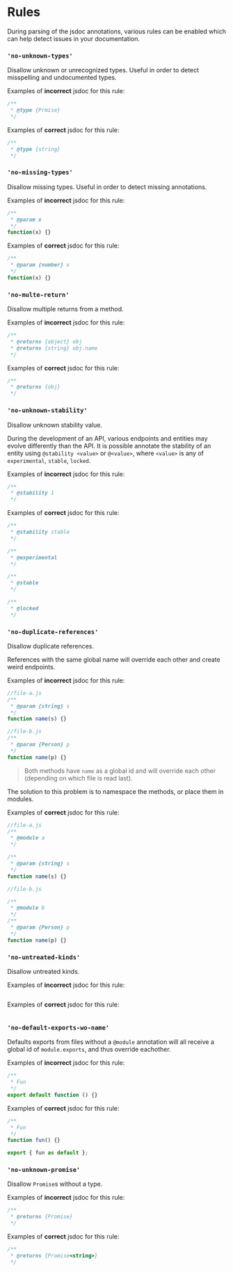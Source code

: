 # Rules

During parsing of the jsdoc annotations, various rules can be enabled which can help detect issues in your documentation.

### `'no-unknown-types'`

Disallow unknown or unrecognized types. Useful in order to detect misspelling and undocumented types.

Examples of **incorrect** jsdoc for this rule:

```js
/**
 * @type {Prmise}
 */
```

Examples of **correct** jsdoc for this rule:

```js
/**
 * @type {string}
 */
```

### `'no-missing-types'`

Disallow missing types. Useful in order to detect missing annotations.

Examples of **incorrect** jsdoc for this rule:

```js
/**
 * @param x
 */
function(x) {}
```

Examples of **correct** jsdoc for this rule:

```js
/**
 * @param {number} x
 */
function(x) {}
```

### `'no-multe-return'`

Disallow multiple returns from a method.

Examples of **incorrect** jsdoc for this rule:

```js
/**
 * @returns {object} obj
 * @returns {string} obj.name
 */
```

Examples of **correct** jsdoc for this rule:

```js
/**
 * @returns {obj}
 */
```

### `'no-unknown-stability'`

Disallow unknown stability value.

During the development of an API, various endpoints and entities may evolve differently than the API. It is possible annotate the stability of an entity using `@stability <value>` or `@<value>`, where `<value>` is any of `experimental`, `stable`, `locked`.

Examples of **incorrect** jsdoc for this rule:

```js
/**
 * @stability 1
 */
```

Examples of **correct** jsdoc for this rule:

```js
/**
 * @stability stable
 */

/**
 * @experimental
 */

/**
 * @stable
 */

/**
 * @locked
 */
```

### `'no-duplicate-references'`

Disallow duplicate references.

References with the same global name will override each other and create weird endpoints.

Examples of **incorrect** jsdoc for this rule:

```js
//file-a.js
/**
 * @param {string} s
 */
function name(s) {}

//file-b.js
/**
 * @param {Person} p
 */
function name(p) {}
```

> Both methods have `name` as a global id and will override each other (depending on which file is read last).

The solution to this problem is to namespace the methods, or place them in modules.

Examples of **correct** jsdoc for this rule:

```js
//file-a.js
/**
 * @module a
 */

/**
 * @param {string} s
 */
function name(s) {}

//file-b.js

/**
 * @module b
 */
/**
 * @param {Person} p
 */
function name(p) {}
```

### `'no-untreated-kinds'`

Disallow untreated kinds.

Examples of **incorrect** jsdoc for this rule:

```js
```

Examples of **correct** jsdoc for this rule:

```js
```

### `'no-default-exports-wo-name'`

Defaults exports from files without a `@module` annotation will all receive a global id of `module.exports`, and thus override eachother.

Examples of **incorrect** jsdoc for this rule:

```js
/**
 * Fun
 */
export default function () {}
```

Examples of **correct** jsdoc for this rule:

```js
/**
 * Fun
 */
function fun() {}

export { fun as default };
```

### `'no-unknown-promise'`

Disallow `Promise`s without a type.

Examples of **incorrect** jsdoc for this rule:

```js
/**
 * @returns {Promise}
 */
```

Examples of **correct** jsdoc for this rule:

```js
/**
 * @returns {Promise<string>}
 */
```
